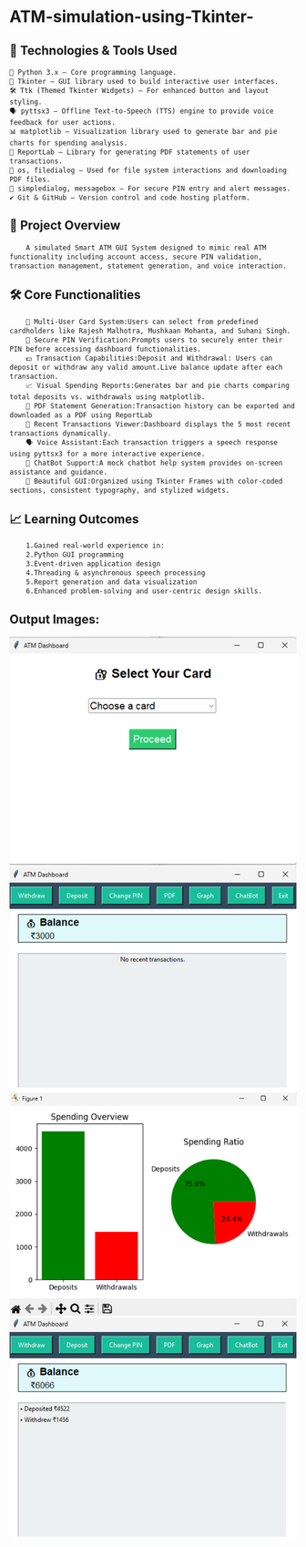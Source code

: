 # ATM-simulation-using-Tkinter-

## 🔧 Technologies & Tools Used
    🐍 Python 3.x – Core programming language.
    🧱 Tkinter – GUI library used to build interactive user interfaces.
    🛠️ Ttk (Themed Tkinter Widgets) – For enhanced button and layout styling.
    🗣️ pyttsx3 – Offline Text-to-Speech (TTS) engine to provide voice feedback for user actions.
    📊 matplotlib – Visualization library used to generate bar and pie charts for spending analysis.
    📄 ReportLab – Library for generating PDF statements of user transactions.
    📂 os, filedialog – Used for file system interactions and downloading PDF files.
    🔐 simpledialog, messagebox – For secure PIN entry and alert messages.
    ✔️ Git & GitHub – Version control and code hosting platform.

## 🧠 Project Overview
        A simulated Smart ATM GUI System designed to mimic real ATM functionality including account access, secure PIN validation,                 transaction management, statement generation, and voice interaction.

## 🛠️ Core Functionalities
        🔐 Multi-User Card System:Users can select from predefined cardholders like Rajesh Malhotra, Mushkaan Mohanta, and Suhani Singh.
        🧾 Secure PIN Verification:Prompts users to securely enter their PIN before accessing dashboard functionalities.
        💵 Transaction Capabilities:Deposit and Withdrawal: Users can deposit or withdraw any valid amount.Live balance update after each             transaction.
        📈 Visual Spending Reports:Generates bar and pie charts comparing total deposits vs. withdrawals using matplotlib.    
        📄 PDF Statement Generation:Transaction history can be exported and downloaded as a PDF using ReportLab
        📜 Recent Transactions Viewer:Dashboard displays the 5 most recent transactions dynamically.
        🗣️ Voice Assistant:Each transaction triggers a speech response using pyttsx3 for a more interactive experience.
        🤖 ChatBot Support:A mock chatbot help system provides on-screen assistance and guidance.
        🎨 Beautiful GUI:Organized using Tkinter Frames with color-coded sections, consistent typography, and stylized widgets.

## 📈 Learning Outcomes
        1.Gained real-world experience in:
        2.Python GUI programming
        3.Event-driven application design
        4.Threading & asynchronous speech processing
        5.Report generation and data visualization
        6.Enhanced problem-solving and user-centric design skills.

## Output Images:

![image alt](https://github.com/mushkaan0205/ATM-simulation-using-Tkinter-/blob/be4881bd5645b4d16f20c7be2a7128d67d225925/output/O1%20(1).png) 
![image alt](https://github.com/mushkaan0205/ATM-simulation-using-Tkinter-/blob/cec0eff9e048ac050ae074032b4e3a334277447c/output/O1%20(2).png)
![image alt](https://github.com/mushkaan0205/ATM-simulation-using-Tkinter-/blob/cec0eff9e048ac050ae074032b4e3a334277447c/output/O1%20(3).png )
![image alt](https://github.com/mushkaan0205/ATM-simulation-using-Tkinter-/blob/cec0eff9e048ac050ae074032b4e3a334277447c/output/O1%20(4).png )


